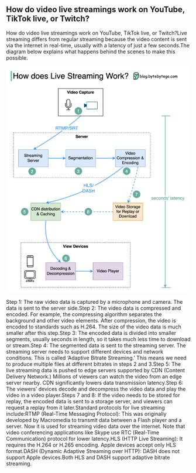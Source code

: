 ## How do video live streamings work on YouTube, TikTok live, or Twitch?
How do video live streamings work on YouTube, TikTok live, or Twitch?Live streaming differs from regular streaming because the video content is sent via the internet in real-time, usually with a latency of just a few seconds.The diagram below explains what happens behind the scenes to make this possible.<p>
  <img src="../images/live_streaming_updated.jpg" style="width: 640px" />
</p>
Step 1: The raw video data is captured by a microphone and camera. The data is sent to the server side.Step 2: The video data is compressed and encoded. For example, the compressing algorithm separates the background and other video elements. After compression, the video is encoded to standards such as H.264. The size of the video data is much smaller after this step.Step 3: The encoded data is divided into smaller segments, usually seconds in length, so it takes much less time to download or stream.Step 4: The segmented data is sent to the streaming server. The streaming server needs to support different devices and network conditions. This is called ‘Adaptive Bitrate Streaming.’ This means we need to produce multiple files at different bitrates in steps 2 and 3.Step 5: The live streaming data is pushed to edge servers supported by CDN (Content Delivery Network.) Millions of viewers can watch the video from an edge server nearby. CDN significantly lowers data transmission latency.Step 6: The viewers’ devices decode and decompress the video data and play the video in a video player.Steps 7 and 8: If the video needs to be stored for replay, the encoded data is sent to a storage server, and viewers can request a replay from it later.Standard protocols for live streaming include:RTMP (Real-Time Messaging Protocol): This was originally developed by Macromedia to transmit data between a Flash player and a server. Now it is used for streaming video data over the internet. Note that video conferencing applications like Skype use RTC (Real-Time Communication) protocol for lower latency.HLS (HTTP Live Streaming): It requires the H.264 or H.265 encoding. Apple devices accept only HLS format.DASH (Dynamic Adaptive Streaming over HTTP): DASH does not support Apple devices.Both HLS and DASH support adaptive bitrate streaming.